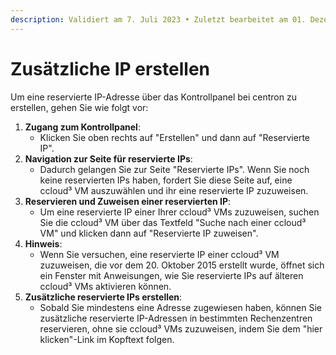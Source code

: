 ```yaml
---
description: Validiert am 7. Juli 2023 • Zuletzt bearbeitet am 01. Dezember 2023
---
```


# Zusätzliche IP erstellen

Um eine reservierte IP-Adresse über das Kontrollpanel bei centron zu erstellen, gehen Sie wie folgt vor:

1. **Zugang zum Kontrollpanel**:
   * Klicken Sie oben rechts auf "Erstellen" und dann auf "Reservierte IP".
2. **Navigation zur Seite für reservierte IPs**:
   * Dadurch gelangen Sie zur Seite "Reservierte IPs". Wenn Sie noch keine reservierten IPs haben, fordert Sie diese Seite auf, eine ccloud³ VM auszuwählen und ihr eine reservierte IP zuzuweisen.
3. **Reservieren und Zuweisen einer reservierten IP**:
   * Um eine reservierte IP einer Ihrer ccloud³ VMs zuzuweisen, suchen Sie die ccloud³ VM über das Textfeld "Suche nach einer ccloud³ VM" und klicken dann auf "Reservierte IP zuweisen".
4. **Hinweis**:
   * Wenn Sie versuchen, eine reservierte IP einer ccloud³ VM zuzuweisen, die vor dem 20. Oktober 2015 erstellt wurde, öffnet sich ein Fenster mit Anweisungen, wie Sie reservierte IPs auf älteren ccloud³ VMs aktivieren können.
5. **Zusätzliche reservierte IPs erstellen**:
   * Sobald Sie mindestens eine Adresse zugewiesen haben, können Sie zusätzliche reservierte IP-Adressen in bestimmten Rechenzentren reservieren, ohne sie ccloud³ VMs zuzuweisen, indem Sie dem "hier klicken"-Link im Kopftext folgen.
